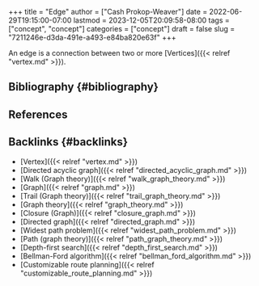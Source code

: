 +++
title = "Edge"
author = ["Cash Prokop-Weaver"]
date = 2022-06-29T19:15:00-07:00
lastmod = 2023-12-05T20:09:58-08:00
tags = ["concept", "concept"]
categories = ["concept"]
draft = false
slug = "7211246e-d3da-491e-a493-e84ba820e63f"
+++

An edge is a connection between two or more [Vertices]({{< relref "vertex.md" >}}).


## Bibliography {#bibliography}

## References

<style>.csl-entry{text-indent: -1.5em; margin-left: 1.5em;}</style><div class="csl-bib-body">
</div>


## Backlinks {#backlinks}

-   [Vertex]({{< relref "vertex.md" >}})
-   [Directed acyclic graph]({{< relref "directed_acyclic_graph.md" >}})
-   [Walk (Graph theory)]({{< relref "walk_graph_theory.md" >}})
-   [Graph]({{< relref "graph.md" >}})
-   [Trail (Graph theory)]({{< relref "trail_graph_theory.md" >}})
-   [Graph theory]({{< relref "graph_theory.md" >}})
-   [Closure (Graph)]({{< relref "closure_graph.md" >}})
-   [Directed graph]({{< relref "directed_graph.md" >}})
-   [Widest path problem]({{< relref "widest_path_problem.md" >}})
-   [Path (graph theory)]({{< relref "path_graph_theory.md" >}})
-   [Depth-first search]({{< relref "depth_first_search.md" >}})
-   [Bellman-Ford algorithm]({{< relref "bellman_ford_algorithm.md" >}})
-   [Customizable route planning]({{< relref "customizable_route_planning.md" >}})
